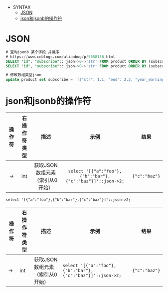 * SYNTAX
    * [JSON](#JSON)
    * [json和jsonb的操作符](#OPERATOR)

# <a name="JSON">JSON</a>

```sql
# 查询jsonb 某个字段 并排序
# https://www.cnblogs.com/alianbog/p/5658156.html
SELECT "id", "subscribe":: json->0->'str' FROM product ORDER BY (subscribe->0->'str') desc;
SELECT "id", "subscribe":: json->0->'str' FROM product ORDER BY (subscribe->>'str') desc;

# 修改数组类型json
update product set subscribe = '[{"str": 1.1, "end": 2.2, "year_earnings_rate": 4.3, "commission": 4.4}]' where id='111';

```

# <a name="OPERATOR">json和jsonb的操作符</a>

|操作符|右操作符类型|描述|示例|结果|
|:---:|:---:|:---:|:---:|:---:|
|->|int|获取JSON数组元素（索引从0开始）|<pre>`select '[{"a":"foo"},{"b":"bar"},{"c":"baz"}]'::json->2;`</pre>|<pre>`{"c":"baz"}`</pre>|

<pre class="highlight highlight-source-sql refined-github-linkified-code"><code>select '[{"a":"foo"},{"b":"bar"},{"c":"baz"}]'::json->2;</code></pre>

<table class="table table-bordered table-striped table-condensed">  
    <thead>
        <tr>
            <th>操作符</th>
            <th>右操作符类型</th>
            <th>描述</th>
            <th>示例</th>
            <th>结果</th>
        </tr>
    </thead>
    <tr>  
        <td>-></td>  
        <td>int</td>  
        <td>获取JSON数组元素（索引从0开始）</td>
        <td>
            <pre><code>select '[{"a":"foo"},{"b":"bar"},{"c":"baz"}]'::json->2;</code></pre>
        </td>  
        <td><pre><code>{"c":"baz"}</code></pre></td>  
    </tr>
</table>  
